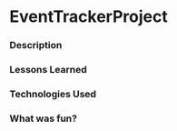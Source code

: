 # EventTrackerProject


### Description

### Lessons Learned


### Technologies Used

### What was fun?
